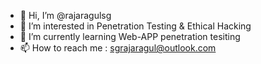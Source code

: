 - 👋 Hi, I’m @rajaragulsg
- 👀 I’m interested in Penetration Testing & Ethical Hacking
- 🌱 I’m currently learning Web-APP penetration tesiting
- 📫 How to reach me : sgrajaragul@outlook.com

<!---
sgrajaragul/sgrajaragul is a ✨ special ✨ repository because its `README.md` (this file) appears on your GitHub profile.
You can click the Preview link to take a look at your changes.
--->
